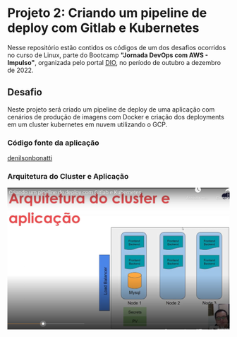 # Projeto 2: Criando um pipeline de deploy com Gitlab e Kubernetes

Nesse repositório estão contidos os códigos de um dos desafios ocorridos no curso de Linux, parte do Bootcamp **"Jornada DevOps com AWS - Impulso"**, organizada pelo portal [DIO](https://www.dio.me/), no período de outubro a dezembro de 2022. 

## Desafio
Neste projeto será criado um pipeline de deploy de uma aplicação com cenários de produção de imagens com Docker e criação dos deployments em um cluster kubernetes em nuvem utilizando o GCP.

### Código fonte da aplicação 

[denilsonbonatti](https://github.com/denilsonbonatti/k8s-projeto1-app-base)

### Arquitetura do Cluster e Aplicação

![](./imagens-readme/arquitetura.PNG)

